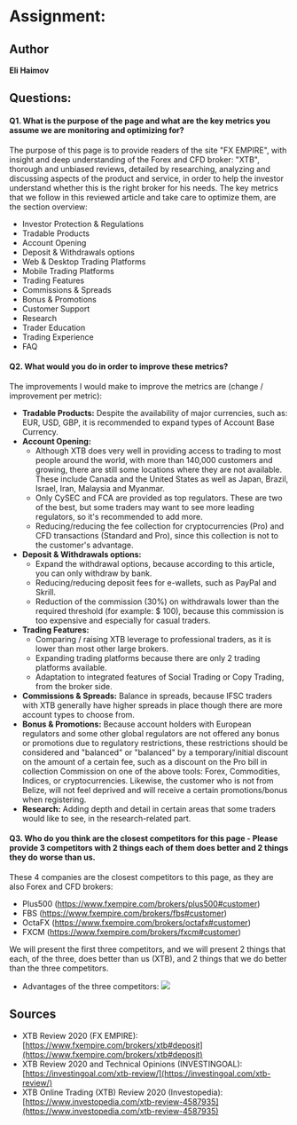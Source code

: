 # Assignment:


## Author

**Eli Haimov**


## Questions:

#### Q1. What is the purpose of the page and what are the key metrics you assume we are monitoring and optimizing for?

The purpose of this page is to provide readers of the site "FX EMPIRE", with insight and deep understanding of the Forex and CFD broker: "XTB", thorough and unbiased reviews, detailed by researching, analyzing and discussing aspects of the product and service, in order to help the investor understand whether this is the right broker for his needs.
The key metrics that we follow in this reviewed article and take care to optimize them, are the section overview:
- Investor Protection & Regulations
- Tradable Products
- Account Opening
- Deposit & Withdrawals options
- Web & Desktop Trading Platforms
- Mobile Trading Platforms
- Trading Features
- Commissions & Spreads
- Bonus & Promotions
- Customer Support
- Research
- Trader Education
- Trading Experience
- FAQ


#### Q2. What would you do in order to improve these metrics?

The improvements I would make to improve the metrics are (change / improvement per metric):
- **Tradable Products:** Despite the availability of major currencies, such as: EUR, USD, GBP, it is recommended to expand types of Account Base Currency.
- **Account Opening:** 
  * Although XTB does very well in providing access to trading to most people around the world, with more than 140,000 customers and growing, there are still some locations where they are not available. These include Canada and the United States as well as Japan, Brazil, Israel, Iran, Malaysia and Myanmar.
  * Only CySEC and FCA are provided as top regulators. These are two of the best, but some traders may want to see more leading regulators, so it's recommended to add more.
  * Reducing/reducing the fee collection for cryptocurrencies (Pro) and CFD transactions (Standard and Pro), since this collection is not to the customer's advantage.
- **Deposit & Withdrawals options:** 
  * Expand the withdrawal options, because according to this article, you can only withdraw by bank.
  * Reducing/reducing deposit fees for e-wallets, such as PayPal and Skrill.
  * Reduction of the commission (30%) on withdrawals lower than the required threshold (for example: $ 100), because this commission is too expensive and especially for casual traders.
- **Trading Features:**
  * Comparing / raising XTB leverage to professional traders, as it is lower than most other large brokers.
  * Expanding trading platforms because there are only 2 trading platforms available.
  * Adaptation to integrated features of Social Trading or Copy Trading, from the broker side.
- **Commissions & Spreads:** Balance in spreads, because IFSC traders with XTB generally have higher spreads in place though there are more account types to choose from.
- **Bonus & Promotions:** Because account holders with European regulators and some other global regulators are not offered any bonus or promotions due to regulatory restrictions, these restrictions should be considered and "balanced" or "balanced" by a temporary/initial discount on the amount of a certain fee, such as a discount on the Pro bill in collection Commission on one of the above tools: Forex, Commodities, Indices, or cryptocurrencies. Likewise, the customer who is not from Belize, will not feel deprived and will receive a certain promotions/bonus when registering.
- **Research:** Adding depth and detail in certain areas that some traders would like to see, in the research-related part.


#### Q3. Who do you think are the closest competitors for this page - Please provide 3 competitors with 2 things each of them does better and 2 things they do worse than us.
These 4 companies are the closest competitors to this page, as they are also Forex and CFD brokers:
- Plus500 (https://www.fxempire.com/brokers/plus500#customer)
- FBS (https://www.fxempire.com/brokers/fbs#customer)
- OctaFX (https://www.fxempire.com/brokers/octafx#customer)
- FXCM (https://www.fxempire.com/brokers/fxcm#customer)

We will present the first three competitors, and we will present 2 things that each, of the three, does better than us (XTB), and 2 things that we do better than the three competitors.

- Advantages of the three competitors:
![](https://github.com/elihaimov1992/Suiter-Final-Project/blob/master/cons1.png)

## Sources

* XTB Review 2020 (FX EMPIRE): [https://www.fxempire.com/brokers/xtb#deposit](https://www.fxempire.com/brokers/xtb#deposit)
* XTB Review 2020 and Technical Opinions (INVESTINGOAL): [https://investingoal.com/xtb-review/](https://investingoal.com/xtb-review/)
* XTB Online Trading (XTB) Review 2020 (Investopedia): [https://www.investopedia.com/xtb-review-4587935](https://www.investopedia.com/xtb-review-4587935)
